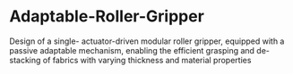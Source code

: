 # Adaptable-Roller-Gripper
Design of a single- actuator-driven modular roller gripper, equipped with a passive adaptable mechanism, enabling the efficient grasping and de-stacking of fabrics with varying thickness and material properties
